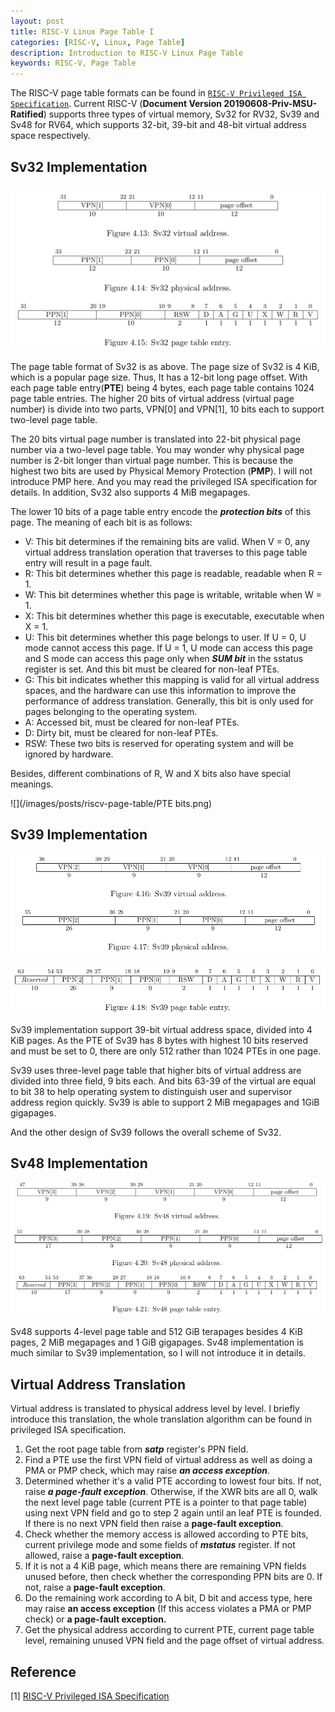 ```yaml
---
layout: post
title: RISC-V Linux Page Table I
categories: [RISC-V, Linux, Page Table]
description: Introduction to RISC-V Linux Page Table
keywords: RISC-V, Page Table
---
```


The RISC-V page table formats can be found in [`RISC-V Privileged ISA Specification`](https://riscv.org/specifications/privileged-isa/). Current RISC-V (**Document Version 20190608-Priv-MSU-Ratified**) supports three types of virtual memory, Sv32 for RV32, Sv39 and Sv48 for RV64, which supports 32-bit, 39-bit and 48-bit virtual address space respectively.



## Sv32 Implementation

![](/images/posts/riscv-page-table/Sv32.png)

The page table format of Sv32 is as above. The page size of Sv32 is 4 KiB, which is a popular page size. Thus,  It has a 12-bit long page offset. With each page table entry(**PTE**) being 4 bytes, each page table contains 1024 page table entries. The higher 20 bits of virtual address (virtual page number) is divide into two parts, VPN[0] and VPN[1], 10 bits each to support two-level page table. 

The 20 bits virtual page number is translated into 22-bit physical page number via a two-level page table. You may wonder why physical page number is 2-bit longer than virtual page number. This is because the highest two bits are used by Physical Memory Protection (**PMP**). I will not introduce PMP here. And you may read the privileged ISA specification for details. In addition, Sv32 also supports 4 MiB megapages.

The lower 10 bits of a page table entry encode the ***protection bits*** of this page. The meaning of each bit is as follows:

-  V: This bit determines if the remaining bits are valid. When V = 0, any virtual address translation operation that traverses to this page table entry will result in a page fault.
- R: This bit determines whether this page is readable, readable when R = 1.
- W: This bit determines whether this page is writable, writable when W = 1.
- X: This bit determines whether this page is executable, executable when X = 1.
- U: This bit determines whether this page belongs to user. If U = 0, U mode cannot access this page. If U = 1, U mode can access this page and S mode can access this page only when ***SUM bit*** in the sstatus register is set. And this bit must be cleared for non-leaf PTEs.
- G: This bit indicates whether this mapping is valid for all virtual address spaces, and the hardware can use this information to improve the performance of address translation. Generally, this bit is only used for pages belonging to the operating system.
- A: Accessed bit, must be cleared for non-leaf PTEs.
- D: Dirty bit, must be cleared for non-leaf PTEs.
- RSW: These two bits is reserved for operating system and will be ignored by hardware.

Besides, different combinations of R, W and X bits also have special meanings.

![](/images/posts/riscv-page-table/PTE bits.png)



## Sv39 Implementation

![](/images/posts/riscv-page-table/Sv39-1.png)

![](/images/posts/riscv-page-table/Sv39-2.png)

Sv39 implementation support 39-bit virtual address space, divided into 4 KiB pages. As the PTE of Sv39 has 8 bytes with highest 10 bits reserved and must be set to 0, there are only 512 rather than 1024 PTEs in one page.

Sv39 uses three-level page table that higher bits of virtual address are divided into three field, 9 bits each. And bits 63-39 of the virtual are equal to bit 38 to help operating system to distinguish user and supervisor address region quickly. Sv39 is able to support 2 MiB megapages and 1GiB gigapages.

And the other design of Sv39 follows the overall scheme of Sv32. 



## Sv48 Implementation

![](/images/posts/riscv-page-table/Sv48.png)

Sv48 supports 4-level page table and 512 GiB terapages besides 4 KiB pages, 2 MiB megapages and 1 GiB gigapages. Sv48 implementation is much similar to Sv39 implementation, so I will not introduce it in details.



## Virtual Address Translation

Virtual address is translated to physical address level by level. I briefly introduce this translation, the whole translation algorithm can be found in privileged ISA specification.

1. Get the root page table from ***satp*** register's PPN field.
2. Find a PTE use the first VPN field of virtual address as well as doing a PMA or PMP check, which may raise ***an access exception***.
3. Determined whether it's a valid PTE according to lowest four bits. If not, raise ***a page-fault exception***. Otherwise, if the XWR bits are all 0, walk the next level page table (current PTE is a pointer to that page table) using next VPN field and go to step 2 again until an leaf PTE is founded. If there is no next VPN field then raise a **page-fault exception**. 
4. Check whether the memory access is allowed according to PTE bits, current privilege mode and some fields of ***mstatus*** register. If not allowed, raise a **page-fault exception**. 
5. If it is not a 4 KiB page, which means there are remaining VPN fields unused before, then check whether the corresponding PPN bits are 0. If not, raise a **page-fault exception**. 
6. Do the remaining work according to A bit, D bit and access type, here may raise **an access exception** (If this access violates a PMA or PMP check) or **a page-fault exception.**
7. Get the physical address according to current PTE, current page table level, remaining unused VPN field and the page offset of virtual address.



## Reference

[1] [RISC-V Privileged ISA Specification](https://riscv.org/specifications/privileged-isa/)

